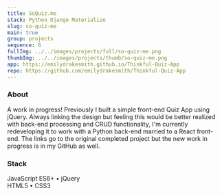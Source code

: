 ```yaml
---
title: SoQuiz.me
stack: Python Django Materialize
slug: so-quiz-me
main: true
group: projects
sequence: 6
fullImg: ../../images/projects/full/so-quiz-me.png
thumbImg: ../../images/projects/thumb/so-quiz-me.png
app: https://emilydrakesmith.github.io/Thinkful-Quiz-App
repo: https://github.com/emilydrakesmith/Thinkful-Quiz-App
---
```


### About

A work in progress!  Previously I built a simple front-end Quiz App using jQuery.  Always linking the design but feeling this would be better realized with back-end processing and CRUD functionality, I'm currently redeveloping it to work with a Python back-end married to a React front-end.  The links go to the original completed project but the new work in progress is in my GitHub as well.

### Stack
JavaScript ES6+ • jQuery  
HTML5 • CSS3